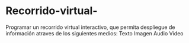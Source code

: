 # Recorrido-virtual-
Programar un recorrido virtual interactivo, que permita despliegue de información atraves de los siguientes medios: Texto Imagen Audio Video
